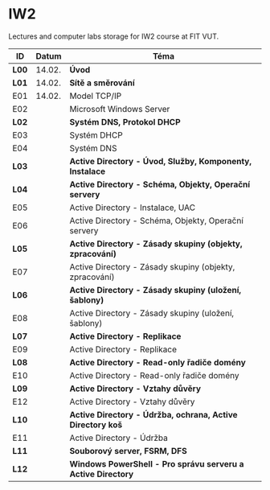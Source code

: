 # IW2
Lectures and computer labs storage for IW2 course at FIT VUT.


| ID      | Datum  | Téma                                                           |
| ------- | ------ | -------------------------------------------------------------- |
| **L00** | 14.02. | **Úvod**                                                       |
| **L01** | 14.02. | **Sítě a směrování**                                           |
| E01     | 14.02. | Model TCP/IP                                                   |
| E02     |        | Microsoft Windows Server                                       |
| **L02** |        | **Systém DNS, Protokol DHCP**                                  |
| E03     |        | Systém DHCP                                                    |
| E04     |        | Systém DNS                                                     |
| **L03** |        | **Active Directory - Úvod, Služby, Komponenty, Instalace**     |
| **L04** |        | **Active Directory - Schéma, Objekty, Operační servery**       |
| E05     |        | Active Directory - Instalace, UAC                              |
| E06     |        | Active Directory - Schéma, Objekty, Operační servery           |
| **L05** |        | **Active Directory - Zásady skupiny (objekty, zpracování)**    |
| E07     |        | Active Directory - Zásady skupiny (objekty, zpracování)        |
| **L06** |        | **Active Directory - Zásady skupiny (uložení, šablony)**       |
| E08     |        | Active Directory - Zásady skupiny (uložení, šablony)           |
| **L07** |        | **Active Directory - Replikace**                               |
| E09     |        | Active Directory - Replikace                                   |
| **L08** |        | **Active Directory - Read-only řadiče domény**                 |
| E10     |        | Active Directory - Read-only řadiče domény                     |
| **L09** |        | **Active Directory - Vztahy důvěry**                           |
| E12     |        | Active Directory - Vztahy důvěry                               |
| **L10** |        | **Active Directory - Údržba, ochrana, Active Directory koš**   |
| E11     |        | Active Directory - Údržba                                      |
| **L11** |        | **Souborový server, FSRM, DFS**                                |
| **L12** |        | **Windows PowerShell - Pro správu serveru a Active Directory** |
